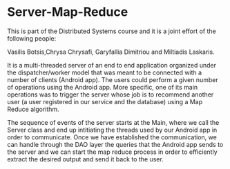 # Server-Map-Reduce

This is part of the Distributed Systems course and it is a joint effort of the following people:

Vasilis Botsis,Chrysa Chrysafi, Garyfallia Dimitriou and Miltiadis Laskaris. 

It is a multi-threaded server of an end to end application organized under the dispatcher/worker model that was meant to be connected with a number of clients (Android app). 
The users could perform a given number of operations using the Android app. More specific, one of its main operations was to trigger the server whose job is to recommend another user (a user registered in our service and the database) using a Map Reduce algorithm.

The sequence of events of the server starts at the Main, where we call the Server class and end up intitiating the threads used by our Android app in order to communicate. 
Once we have established the communication, we can handle through the DAO layer the queries that the Android app sends to the server and we can start the map reduce process in order to efficiently extract the desired output and 
send it back to the user.
